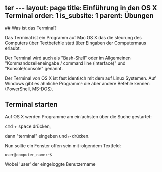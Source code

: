 ter ---
layout: page
title: Einführung in den OS X Terminal
order: 1
is_subsite: 1
parent: Übungen
---
<body class="theme-base-0d">
## Was ist das Terminal?

Das Terminal ist ein Programm auf Mac OS X das die steurung des Computers über Textbefehle statt über Eingaben der Computermaus erlaubt.

Der Terminal wird auch als "Bash-Shell" oder im Allgemeinen "Kommandozeileneingabe / command line (interface)" und "Konsole/console" genannt.

Der Terminal von OS X ist fast identisch mit dem auf Linux Systemen. Auf Windows gibt es ähnliche Programme die aber andere Befehle kennen (PowerShell, MS-DOS).


## Terminal starten

Auf OS X werden Programme am einfachsten über die Suche gestartet:

<kbd>cmd</kbd> + <kbd>space</kbd> drücken,

dann "terminal" eingeben und <kbd>↵</kbd> drücken.

Nun sollte ein Fenster offen sein mit folgendem Textfeld:

`user@computer_name:~$`

Wobei 'user' der eingeloggte Benutzername
